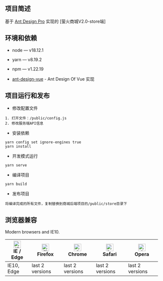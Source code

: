

项目简述
----

基于 [Ant Design Pro](https://pro.ant.design/) 实现的 [萤火商城V2.0-store端]

环境和依赖
----

- node — v18.12.1
- yarn — v8.19.2
- npm — v1.22.19

- [ant-design-vue](https://github.com/vueComponent/ant-design-vue) - Ant Design Of Vue 实现


项目运行和发布
----

- 修改配置文件
```
1. 打开文件：/public/config.js 
2. 修改服务端API信息
```

- 安装依赖
```
yarn config set ignore-engines true
yarn install
```

- 开发模式运行
```
yarn serve
```

- 编译项目
```
yarn build
```

- 发布项目
```
将编译完成的所有文件，复制替换到商城后端项目的/public/store目录下
```

## 浏览器兼容

Modern browsers and IE10.

| <img src="https://raw.githubusercontent.com/alrra/browser-logos/master/src/edge/edge_48x48.png" alt="IE / Edge" width="24px" height="24px" /></br>IE / Edge | <img src="https://raw.githubusercontent.com/alrra/browser-logos/master/src/firefox/firefox_48x48.png" alt="Firefox" width="24px" height="24px" /></br>Firefox | <img src="https://raw.githubusercontent.com/alrra/browser-logos/master/src/chrome/chrome_48x48.png" alt="Chrome" width="24px" height="24px" /></br>Chrome | <img src="https://raw.githubusercontent.com/alrra/browser-logos/master/src/safari/safari_48x48.png" alt="Safari" width="24px" height="24px" /></br>Safari | <img src="https://raw.githubusercontent.com/alrra/browser-logos/master/src/opera/opera_48x48.png" alt="Opera" width="24px" height="24px" /></br>Opera |
| --- | --- | --- | --- | --- |
| IE10, Edge | last 2 versions | last 2 versions | last 2 versions | last 2 versions |
